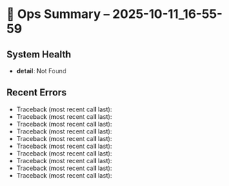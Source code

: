 # 🧠 Ops Summary – 2025-10-11_16-55-59

## System Health
- **detail**: Not Found

## Recent Errors
- Traceback (most recent call last):
- Traceback (most recent call last):
- Traceback (most recent call last):
- Traceback (most recent call last):
- Traceback (most recent call last):
- Traceback (most recent call last):
- Traceback (most recent call last):
- Traceback (most recent call last):
- Traceback (most recent call last):
- Traceback (most recent call last):
